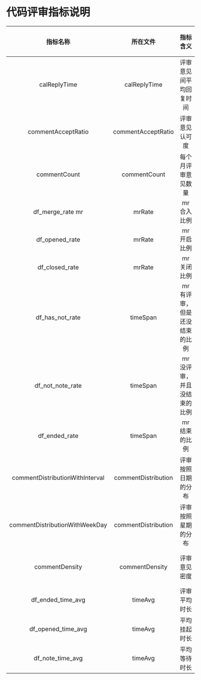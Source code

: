 # 代码评审指标说明

| 指标名称 | 所在文件 | 指标含义 | 状态 | 负责人 | 
| :----: | :----: | :-----: | :-----: | :-----: |
| calReplyTime | calReplyTime | 评审意见间平均回复时间 | 可用 | @刘文港 |
| commentAcceptRatio | commentAcceptRatio | 评审意见认可度 | 可用 | @张逸凡 |
| commentCount | commentCount | 每个月评审意见数量 | 可用 | @张逸凡 |
| df_merge_rate mr | mrRate | mr合入比例  | 可用 | @杨涛 |
| df_opened_rate | mrRate | mr开启比例 | 可用 | @杨涛 |
| df_closed_rate | mrRate | mr关闭比例 | 可用 | @杨涛 |
| df_has_not_rate | timeSpan | mr有评审，但是还没结束的比例 | 可用 | @杨涛 |
| df_not_note_rate | timeSpan | mr没评审，并且没结束的比例 | 可用 | @杨涛 |
| df_ended_rate | timeSpan | mr结束的比例 | 可用 | @杨涛 |
| commentDistributionWithInterval| commentDistribution | 评审按照日期的分布 | 可用 | @张逸凡
| commentDistributionWithWeekDay | commentDistribution | 评审按照星期的分布 | 可用 | @张逸凡
| commentDensity | commentDensity | 评审意见密度 | 废弃 | @张逸凡 |
| df_ended_time_avg | timeAvg | 评审平均时长 | 可用 | @杨涛
| df_opened_time_avg | timeAvg | 平均挂起时长 | 可用 | @杨涛
| df_note_time_avg | timeAvg | 平均等待时长 | 可用 | @杨涛
